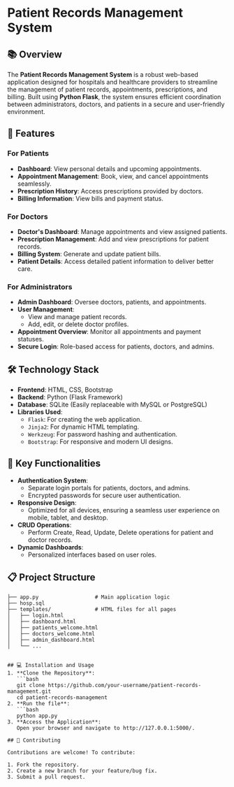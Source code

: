 # Patient Records Management System

## 📚 Overview
The **Patient Records Management System** is a robust web-based application designed for hospitals and healthcare providers to streamline the management of patient records, appointments, prescriptions, and billing. Built using **Python Flask**, the system ensures efficient coordination between administrators, doctors, and patients in a secure and user-friendly environment.

## 🚀 Features
### **For Patients**
- **Dashboard**: View personal details and upcoming appointments.
- **Appointment Management**: Book, view, and cancel appointments seamlessly.
- **Prescription History**: Access prescriptions provided by doctors.
- **Billing Information**: View bills and payment status.

### **For Doctors**
- **Doctor's Dashboard**: Manage appointments and view assigned patients.
- **Prescription Management**: Add and view prescriptions for patient records.
- **Billing System**: Generate and update patient bills.
- **Patient Details**: Access detailed patient information to deliver better care.

### **For Administrators**
- **Admin Dashboard**: Oversee doctors, patients, and appointments.
- **User Management**:
  - View and manage patient records.
  - Add, edit, or delete doctor profiles.
- **Appointment Overview**: Monitor all appointments and payment statuses.
- **Secure Login**: Role-based access for patients, doctors, and admins.

## 🛠️ Technology Stack
- **Frontend**: HTML, CSS, Bootstrap
- **Backend**: Python (Flask Framework)
- **Database**: SQLite (Easily replaceable with MySQL or PostgreSQL)
- **Libraries Used**:
  - `Flask`: For creating the web application.
  - `Jinja2`: For dynamic HTML templating.
  - `Werkzeug`: For password hashing and authentication.
  - `Bootstrap`: For responsive and modern UI designs.

## 🔑 Key Functionalities
- **Authentication System**:
  - Separate login portals for patients, doctors, and admins.
  - Encrypted passwords for secure user authentication.
- **Responsive Design**:
  - Optimized for all devices, ensuring a seamless user experience on mobile, tablet, and desktop.
- **CRUD Operations**:
  - Perform Create, Read, Update, Delete operations for patient and doctor records.
- **Dynamic Dashboards**:
  - Personalized interfaces based on user roles.

## 📋 Project Structure
```plaintext
├── app.py                  # Main application logic
├── hosp.sql
├── templates/              # HTML files for all pages
│   ├── login.html
│   ├── dashboard.html
│   ├── patients_welcome.html
│   ├── doctors_welcome.html
│   ├── admin_dashboard.html
│   └── ...


## 💻 Installation and Usage
1. **Clone the Repository**:
   ```bash
   git clone https://github.com/your-username/patient-records-management.git
   cd patient-records-management
2. **Run the file**:
   ```bash
   python app.py
3. **Access the Application**:
   Open your browser and navigate to http://127.0.0.1:5000/.

## 🤝 Contributing

Contributions are welcome! To contribute:

1. Fork the repository.
2. Create a new branch for your feature/bug fix.
3. Submit a pull request.
